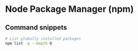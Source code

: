 # Node Package Manager (npm)

## Command snippets

```sh
# List globally installed packages
npm list -g --depth 0
```

